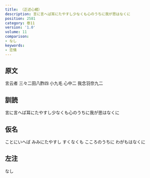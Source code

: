 ```yaml
---
title: （正述心緒）
description: 言に言へば耳にたやすし少なくも心のうちに我が思はなくに
position: 2581
category: 巻11
version: '1.0'
volume: 11
comparison:
- なし
keywords:
- 恋情
---
```


## 原文

言云者 三々二田八酢四 小九毛 心中二 我念羽奈九二

## 訓読

言に言へば耳にたやすし少なくも心のうちに我が思はなくに

## 仮名

ことにいへば みみにたやすし すくなくも こころのうちに わがもはなくに

## 左注

なし
